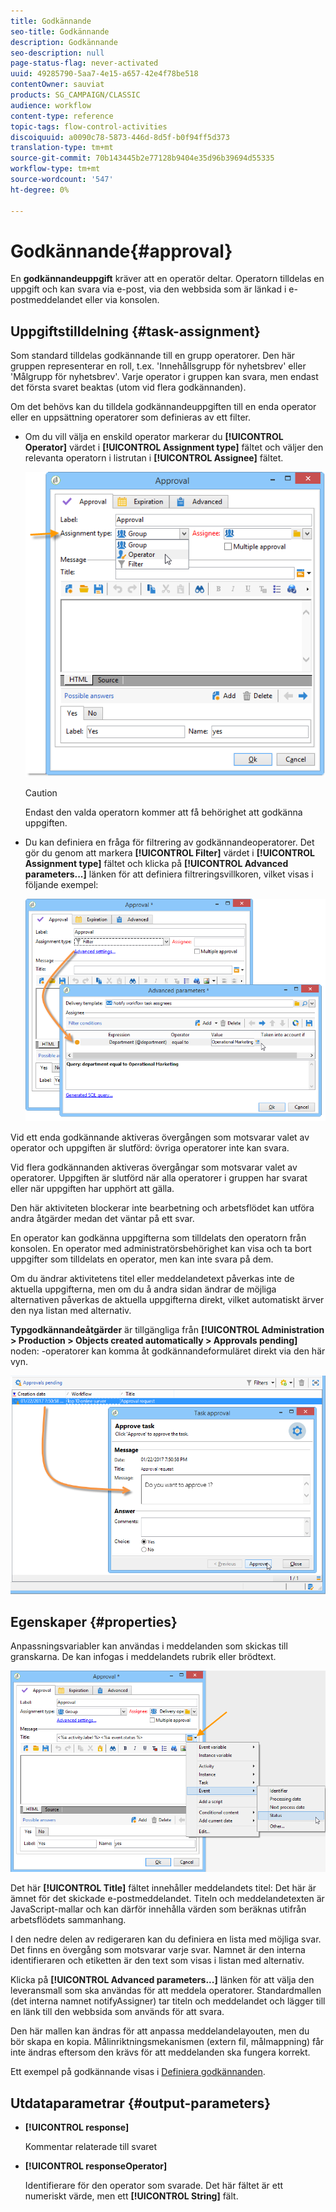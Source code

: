 ```yaml
---
title: Godkännande
seo-title: Godkännande
description: Godkännande
seo-description: null
page-status-flag: never-activated
uuid: 49285790-5aa7-4e15-a657-42e4f78be518
contentOwner: sauviat
products: SG_CAMPAIGN/CLASSIC
audience: workflow
content-type: reference
topic-tags: flow-control-activities
discoiquuid: a0090c78-5873-446d-8d5f-b0f94ff5d373
translation-type: tm+mt
source-git-commit: 70b143445b2e77128b9404e35d96b39694d55335
workflow-type: tm+mt
source-wordcount: '547'
ht-degree: 0%

---
```



# Godkännande{#approval}

En **godkännandeuppgift** kräver att en operatör deltar. Operatorn tilldelas en uppgift och kan svara via e-post, via den webbsida som är länkad i e-postmeddelandet eller via konsolen.

## Uppgiftstilldelning {#task-assignment}

Som standard tilldelas godkännande till en grupp operatorer. Den här gruppen representerar en roll, t.ex. &#39;Innehållsgrupp för nyhetsbrev&#39; eller &#39;Målgrupp för nyhetsbrev&#39;. Varje operator i gruppen kan svara, men endast det första svaret beaktas (utom vid flera godkännanden).

Om det behövs kan du tilldela godkännandeuppgiften till en enda operator eller en uppsättning operatorer som definieras av ett filter.

* Om du vill välja en enskild operator markerar du **[!UICONTROL Operator]** värdet i **[!UICONTROL Assignment type]** fältet och väljer den relevanta operatorn i listrutan i **[!UICONTROL Assignee]** fältet.

   ![](assets/s_advuser_validation_box_assign.png)

   >[!CAUTION]
   >
   >Endast den valda operatorn kommer att få behörighet att godkänna uppgiften.

* Du kan definiera en fråga för filtrering av godkännandeoperatorer. Det gör du genom att markera **[!UICONTROL Filter]** värdet i **[!UICONTROL Assignment type]** fältet och klicka på **[!UICONTROL Advanced parameters...]** länken för att definiera filtreringsvillkoren, vilket visas i följande exempel:

   ![](assets/s_advuser_validation_box_filter.png)

Vid ett enda godkännande aktiveras övergången som motsvarar valet av operator och uppgiften är slutförd: övriga operatorer inte kan svara.

Vid flera godkännanden aktiveras övergångar som motsvarar valet av operatorer. Uppgiften är slutförd när alla operatorer i gruppen har svarat eller när uppgiften har upphört att gälla.

Den här aktiviteten blockerar inte bearbetning och arbetsflödet kan utföra andra åtgärder medan det väntar på ett svar.

En operator kan godkänna uppgifterna som tilldelats den operatorn från konsolen. En operator med administratörsbehörighet kan visa och ta bort uppgifter som tilldelats en operator, men kan inte svara på dem.

Om du ändrar aktivitetens titel eller meddelandetext påverkas inte de aktuella uppgifterna, men om du å andra sidan ändrar de möjliga alternativen påverkas de aktuella uppgifterna direkt, vilket automatiskt ärver den nya listan med alternativ.

**Typgodkännandeåtgärder** är tillgängliga från **[!UICONTROL Administration > Production > Objects created automatically > Approvals pending]** noden: -operatorer kan komma åt godkännandeformuläret direkt via den här vyn.

![](assets/s_advuser_validation_from_console.png)

## Egenskaper {#properties}

Anpassningsvariabler kan användas i meddelanden som skickas till granskarna. De kan infogas i meddelandets rubrik eller brödtext.

![](assets/edit_validation.png)

Det här **[!UICONTROL Title]** fältet innehåller meddelandets titel: Det här är ämnet för det skickade e-postmeddelandet. Titeln och meddelandetexten är JavaScript-mallar och kan därför innehålla värden som beräknas utifrån arbetsflödets sammanhang.

I den nedre delen av redigeraren kan du definiera en lista med möjliga svar. Det finns en övergång som motsvarar varje svar. Namnet är den interna identifieraren och etiketten är den text som visas i listan med alternativ.

Klicka på **[!UICONTROL Advanced parameters...]** länken för att välja den leveransmall som ska användas för att meddela operatorer. Standardmallen (det interna namnet notifyAssigner) tar titeln och meddelandet och lägger till en länk till den webbsida som används för att svara.

Den här mallen kan ändras för att anpassa meddelandelayouten, men du bör skapa en kopia. Målinriktningsmekanismen (extern fil, målmappning) får inte ändras eftersom den krävs för att meddelanden ska fungera korrekt.

Ett exempel på godkännande visas i [Definiera godkännanden](../../workflow/using/defining-approvals.md).

## Utdataparametrar {#output-parameters}

* **[!UICONTROL response]**

   Kommentar relaterade till svaret

* **[!UICONTROL responseOperator]**

   Identifierare för den operator som svarade. Det här fältet är ett numeriskt värde, men ett **[!UICONTROL String]** fält.

